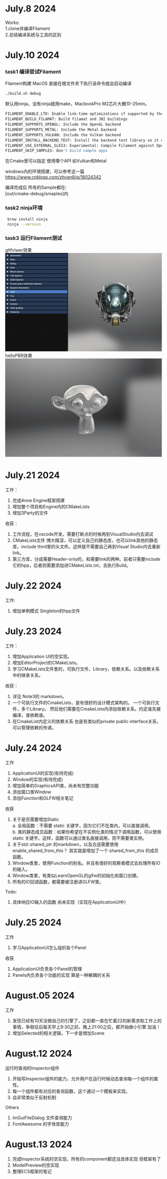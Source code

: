 # July.8 2024
Works:</br>
1.clone并编译Filament </br>
2.总结编译系统与工具的区别 </br>

# July.10 2024

### task1 编译尝试Filament
Filament构建 MacOS 直接在根文件夹下执行该命令就会启动编译
  ```sh
  ./build.sh debug
  ```
默认用ninja，没有ninja就用make，MacbookPro M2芯片大概10-25min。

  ```sh
  FILAMENT_ENABLE_LTO: Enable link-time optimizations if supported by the compiler
  FILAMENT_BUILD_FILAMAT: Build filamat and JNI buildings
  FILAMENT_SUPPORTS_OPENGL: Include the OpenGL backend
  FILAMENT_SUPPORTS_METAL: Include the Metal backend
  FILAMENT_SUPPORTS_VULKAN: Include the Vulkan backend
  FILAMENT_INSTALL_BACKEND_TEST: Install the backend test library so it can be consumed on iOS
  FILAMENT_USE_EXTERNAL_GLES3: Experimental: Compile Filament against OpenGL ES 3
  FILAMENT_SKIP_SAMPLES: Don't build sample apps
  ```
在Cmake里可以指定 使用哪个API 如Vulkan和Metal

windows内的环境搭建，可以参考这一篇 </br>
https://www.cnblogs.com/zhyan8/p/18024342

编译完成后 所有的Sample都在: </br>
[out/cmake-debug/smaples]内


### task2 ninja环境
 ```sh
  brew install ninja  
  ninja --version
  ```

### task3 运行Filament测试
gltfviwer效果
  ![alt text](assets/01.png)
helloPBR效果
  ![alt text](assets/02.png)

# July.21 2024
工作：
1. 完成Anne Engine框架搭建
2. 增加整个项目和Engine内的CMakeLists
3. 增加3Party的文件

收获：
1. 工作流程，在vscode开发，需要打断点的时候再到VisualStudio内去调试
2. CMakeLists文件 博大精深，可以定义自己的静态库，也可以link其他的静态库，include third里的头文件。这样就不需要自己再到Visual Studio内去重新link。
3. 第三方库，分成需要Header-only的，和需要link的两种。前者只需要include它的hpp，后者则需要添加进CMakeLists.txt，去执行Build。


# July.22 2024
工作:
1. 增加单例模式 Singleton的hpp文件


# July.23 2024
工作：
1. 增加Application UI的空实现。
2. 增加EditorProject的CMakeLists。
3. 学习CMakeLists文件里的，可执行文件，Library，依赖关系。以及依赖关系中的继承关系。

收获：
1. 详见 Note3的 markdown。
2. 一个可执行文件的CmakeLists，是有很好的设计模式架构的。 一个可执行文件，多个Library。 然后他们需要在CmakeLists内添加依赖关系。约定谁先被编译，谁依赖谁。
3. 在CmakeList内定义的依赖关系 也是有类似的private public interface关系，可以管理依赖的传递。


# July.24 2024
工作
1. ApplicationUI的实现(有待完成)
2. Window的实现(有待完成)
3. 增加简单的GraphicsAPI类，尚未有完整功能
4. 添加窗口类Window
5. 添加Function和GLFW相关笔记

收获
1. 关于是否需要增加Static</br>
  a. 全局函数：不需要 static 关键字，因为它们不在类内，可以直接调用。</br>
  b. 类的静态成员函数：如果你希望在不实例化类的情况下调用函数，可以使用 static 关键字。这样，函数可以通过类名直接调用，而不需要类实例。</br>
2. 关于std::shared_ptr 的markdown，以及合适需要使用enable_shared_from_this？ 其实就是增加了一个 shared_from_this 的成员函数。
3. Window类里，使用Function的别名。并且有很好的观察者模式去处理所有IO的输入。
4. Window类里，有类似LearnOpenGL的glfw的初始化和窗口创建。
5. 所有的IO回调函数，都需要被注册进GLFW里。

Todo:
1. 具体响应IO输入的函数 尚未实现（实现在ApplicationUI中）

# July.25 2024
工作
1. 学习ApplicationUI怎么组织各个Panel

收获
1. ApplicationUI负责各个Panel的管理
2. Panels内负责各个功能的实现 算是一种解耦的关系

# August.05 2024
工作
1. 发现已经有10天没做自己的引擎了，之前都一直在忙着22的新需求和工作上的事情，争取往后每天早上9:30之前，晚上21:00之后，都开始做小引擎 加油！
2. 增加Selected的相关逻辑，下一步是增加Scene

# August.12 2024

运行时查询的Inspector组件
1. 开始写Inspector组件的能力，允许用户在运行时候动态查询每一个组件的属性。
2. 每一个组件都有对应的查询函数，这个通过一个模板来实现。
3. 会非常类似于反射机制

Others
1. ImGuiFileDialog 文件查询能力
2. FontAwesome 的字体库能力

# August.13 2024

1. 完成Inspector系统的空实现，所有的component都还没具体实现 但框架有了
2. ModelPreview的空实现
3. 整理ECS框架的笔记